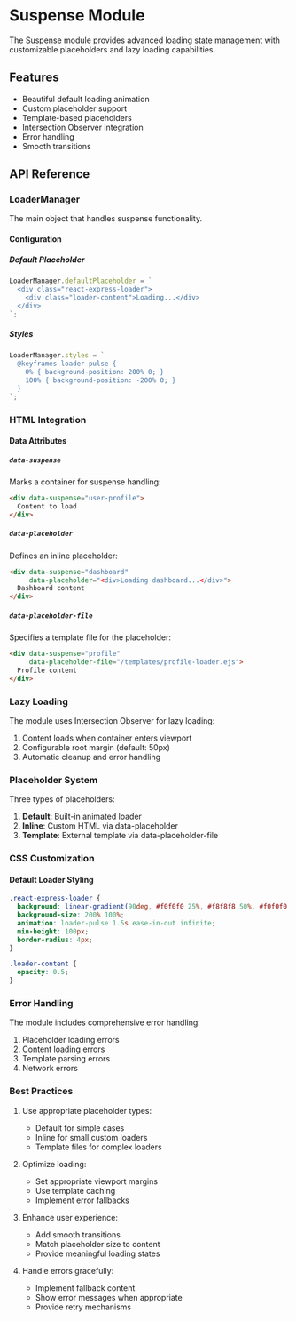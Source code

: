 # Suspense Module

The Suspense module provides advanced loading state management with customizable placeholders and lazy loading capabilities.

## Features

- Beautiful default loading animation
- Custom placeholder support
- Template-based placeholders
- Intersection Observer integration
- Error handling
- Smooth transitions

## API Reference

### LoaderManager

The main object that handles suspense functionality.

#### Configuration

##### Default Placeholder
```javascript
LoaderManager.defaultPlaceholder = `
  <div class="react-express-loader">
    <div class="loader-content">Loading...</div>
  </div>
`;
```

##### Styles
```javascript
LoaderManager.styles = `
  @keyframes loader-pulse {
    0% { background-position: 200% 0; }
    100% { background-position: -200% 0; }
  }
`;
```

### HTML Integration

#### Data Attributes

##### `data-suspense`
Marks a container for suspense handling:
```html
<div data-suspense="user-profile">
  Content to load
</div>
```

##### `data-placeholder`
Defines an inline placeholder:
```html
<div data-suspense="dashboard" 
     data-placeholder="<div>Loading dashboard...</div>">
  Dashboard content
</div>
```

##### `data-placeholder-file`
Specifies a template file for the placeholder:
```html
<div data-suspense="profile" 
     data-placeholder-file="/templates/profile-loader.ejs">
  Profile content
</div>
```

### Lazy Loading

The module uses Intersection Observer for lazy loading:

1. Content loads when container enters viewport
2. Configurable root margin (default: 50px)
3. Automatic cleanup and error handling

### Placeholder System

Three types of placeholders:

1. **Default**: Built-in animated loader
2. **Inline**: Custom HTML via data-placeholder
3. **Template**: External template via data-placeholder-file

### CSS Customization

#### Default Loader Styling
```css
.react-express-loader {
  background: linear-gradient(90deg, #f0f0f0 25%, #f8f8f8 50%, #f0f0f0 75%);
  background-size: 200% 100%;
  animation: loader-pulse 1.5s ease-in-out infinite;
  min-height: 100px;
  border-radius: 4px;
}

.loader-content {
  opacity: 0.5;
}
```

### Error Handling

The module includes comprehensive error handling:

1. Placeholder loading errors
2. Content loading errors
3. Template parsing errors
4. Network errors

### Best Practices

1. Use appropriate placeholder types:
   - Default for simple cases
   - Inline for small custom loaders
   - Template files for complex loaders

2. Optimize loading:
   - Set appropriate viewport margins
   - Use template caching
   - Implement error fallbacks

3. Enhance user experience:
   - Add smooth transitions
   - Match placeholder size to content
   - Provide meaningful loading states

4. Handle errors gracefully:
   - Implement fallback content
   - Show error messages when appropriate
   - Provide retry mechanisms

